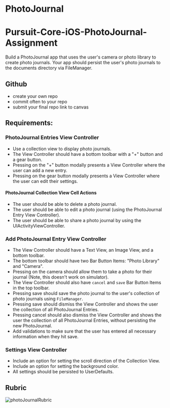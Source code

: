 # PhotoJournal

# Pursuit-Core-iOS-PhotoJournal-Assignment

Build a PhotoJournal app that uses the user's camera or photo library to create photo journals. Your app should persist the user's photo journals to the documents directory via FileManager.

## Github

- create your own repo
- commit often to your repo
- submit your final repo link to canvas

## Requirements: 

### PhotoJournal Entries View Controller

- Use a collection view to display photo journals.
- The View Controller should have a bottom toolbar with a "+" button and a gear button.
- Pressing on the "+" button modally presents a View Controller where the user can add a new entry.
- Pressing on the gear button modally presents a View Controller where the user can edit their settings.

#### PhotoJournal Collection View Cell Actions

- The user should be able to delete a photo journal.
- The user should be able to edit a photo journal (using the PhotoJournal Entry View Controller).
- The user should be able to share a photo journal by using the UIActivityViewController.

### Add PhotoJournal Entry View Controller

- The View Controller should have a Text View, an Image View, and a bottom toolbar.
- The bottom toolbar should have two Bar Button Items: "Photo Library" and "Camera".
- Pressing on the camera should allow them to take a photo for their journal (Note, this doesn't work on simulator).
- The View Controller should also have `cancel` and `save` Bar Button Items in the top toolbar.
- Pressing save should save the photo journal to the user's collection of photo journals using `FileManager`.
- Pressing save should dismiss the View Controller and shows the user the collection of all PhotoJournal Entries. 
- Pressing cancel should also dismiss the View Controller and shows the user the collection of all PhotoJournal Entries, without persisting the new PhotoJournal.
- Add validations to make sure that the user has entered all necessary information when they hit save.

### Settings View Controller

- Include an option for setting the scroll direction of the Collection View.
- Include an option for setting the background color.
- All settings should be persisted to UserDefaults.

## Rubric

![photoJournalRubric](./Images/photoJournalRubric.png)

